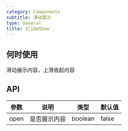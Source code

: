 ```yaml
---
category: Components
subtitle: 滑动展示
type: General
title: SlideShow
---
```


## 何时使用

滑动展示内容，上滑收起内容

## API

| 参数 | 说明 | 类型 | 默认值                         |
| --- | --- | --- | ------------------------------ |
| open | 是否展示内容 | boolean | false |






